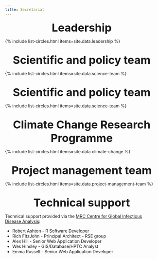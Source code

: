 ```yaml
---
title: Secretariat  
---
```


<style>
body { background-image: none; }
</style>

<div style="font-size: 36px; font-weight: bold; text-align:center;">Leadership</div>

{% include list-circles.html items=site.data.leadership %}

<br/>
<div style="font-size: 36px; font-weight: bold; text-align:center;">Scientific and policy team</div>

{% include list-circles.html items=site.data.science-team %}

<br/>
<div style="font-size: 36px; font-weight: bold; text-align:center;">Scientific and policy team</div>

{% include list-circles.html items=site.data.science-team %}

<br/>
<div style="font-size: 36px; font-weight: bold; text-align:center;">Climate Change Research Programme</div>

{% include list-circles.html items=site.data.climate-change %}

<br/>
<div style="font-size: 36px; font-weight: bold; text-align:center;">Project management team</div>

{% include list-circles.html items=site.data.project-management-team %}

<br/>
<div style="font-size: 36px; font-weight: bold; text-align:center;">Technical support</div>

Technical support provided via the [MRC Centre for Global Infectious Disease Analysis](https://www.imperial.ac.uk/mrc-global-infectious-disease-analysis):
- Robert Ashton - R Software Developer
- Rich FitzJohn - Principal Architect - RSE group
- Alex Hill - Senior Web Application Developer
- Wes Hinsley - GIS/Database/HPTC Analyst
- Emma Russell - Senior Web Application Developer



